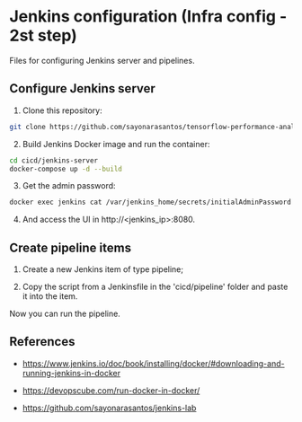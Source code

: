 # Jenkins configuration (Infra config - 2st step)

Files for configuring Jenkins server and pipelines.

## Configure Jenkins server

1. Clone this repository:

```sh
git clone https://github.com/sayonarasantos/tensorflow-performance-analysis.git
```

2. Build Jenkins Docker image and run the container:

```sh
cd cicd/jenkins-server
docker-compose up -d --build
```

3. Get the admin password:

```sh
docker exec jenkins cat /var/jenkins_home/secrets/initialAdminPassword
```

4. And access the UI in http://<jenkins_ip>:8080.


## Create pipeline items

1. Create a new Jenkins item of type pipeline;

2. Copy the script from a Jenkinsfile in the 'cicd/pipeline' folder and paste it into the item.

Now you can run the pipeline.


## References

- https://www.jenkins.io/doc/book/installing/docker/#downloading-and-running-jenkins-in-docker

- https://devopscube.com/run-docker-in-docker/

- https://github.com/sayonarasantos/jenkins-lab
